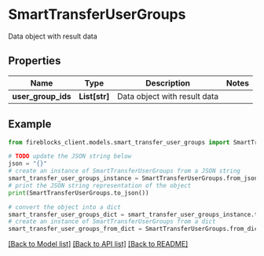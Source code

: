 # SmartTransferUserGroups

Data object with result data

## Properties

Name | Type | Description | Notes
------------ | ------------- | ------------- | -------------
**user_group_ids** | **List[str]** | Data object with result data | 

## Example

```python
from fireblocks_client.models.smart_transfer_user_groups import SmartTransferUserGroups

# TODO update the JSON string below
json = "{}"
# create an instance of SmartTransferUserGroups from a JSON string
smart_transfer_user_groups_instance = SmartTransferUserGroups.from_json(json)
# print the JSON string representation of the object
print(SmartTransferUserGroups.to_json())

# convert the object into a dict
smart_transfer_user_groups_dict = smart_transfer_user_groups_instance.to_dict()
# create an instance of SmartTransferUserGroups from a dict
smart_transfer_user_groups_from_dict = SmartTransferUserGroups.from_dict(smart_transfer_user_groups_dict)
```
[[Back to Model list]](../README.md#documentation-for-models) [[Back to API list]](../README.md#documentation-for-api-endpoints) [[Back to README]](../README.md)


